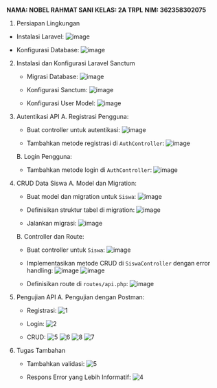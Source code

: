 **NAMA: NOBEL RAHMAT SANI**
**KELAS: 2A TRPL**
**NIM: 362358302075**

1.  Persiapan Lingkungan
   - Instalasi Laravel:
     ![image](https://github.com/user-attachments/assets/fe685ef9-0aaa-4e81-b779-682046e13a45)

   - Konfigurasi Database:
     ![image](https://github.com/user-attachments/assets/7f5347c1-da09-4660-a3d1-2000d5810f4c)

2. Instalasi dan Konfigurasi Laravel Sanctum
   - Migrasi Database:
     ![image](https://github.com/user-attachments/assets/5aaf5fb7-8738-4834-9191-d9b67166c442)

   - Konfigurasi Sanctum:
     ![image](https://github.com/user-attachments/assets/cae2a7f6-6090-4827-b6d6-58a1e487183e)

   - Konfigurasi User Model:
     ![image](https://github.com/user-attachments/assets/fef83728-18da-4d6f-ac88-a5d9cfd1d528)

3. Autentikasi API
   A. Registrasi Pengguna:
      - Buat controller untuk autentikasi:
        ![image](https://github.com/user-attachments/assets/e6f5772a-5758-4a29-8d23-6854b79256b3)

      - Tambahkan metode registrasi	di `AuthController`:
        ![image](https://github.com/user-attachments/assets/3d547b96-f929-48bb-b13b-4c9a28ab1718)

   B. Login Pengguna:
      - Tambahkan metode login di `AuthController`:
        ![image](https://github.com/user-attachments/assets/cae1f6aa-a04d-427b-b4a6-938963c7e1a6)

4. CRUD Data Siswa
   A. Model	dan	Migration:
      - Buat model dan migration untuk `Siswa`:
        ![image](https://github.com/user-attachments/assets/c116acc3-5f70-4a4d-82c4-2fd31c77bee0)

      - Definisikan	struktur tabel di migration:
        ![image](https://github.com/user-attachments/assets/ce32a58c-f7de-49ad-b1f0-f10f18633dcd)

      - Jalankan migrasi:
        ![image](https://github.com/user-attachments/assets/cad8290c-345e-4510-a6c7-40e893f68f62)

   B. Controller dan Route:
      - Buat controller	untuk `Siswa`:
        ![image](https://github.com/user-attachments/assets/b99c5808-a644-4dd1-ad79-7a2f837656aa)

      - Implementasikan	metode CRUD	di `SiswaController` dengan	error handling:
        ![image](https://github.com/user-attachments/assets/a428ad8b-bc00-45ae-b53e-e792de92965a)
        ![image](https://github.com/user-attachments/assets/ad03850b-55c9-409e-a12d-641697c1ab06)


      - Definisikan	route di `routes/api.php`:
        ![image](https://github.com/user-attachments/assets/6be2bf4c-a20b-40d9-8dcb-95ee01b67510)

5. Pengujian API
   A. Pengujian	dengan Postman:
      - Registrasi:
        ![1](https://github.com/user-attachments/assets/e3514255-ae81-465e-a43c-e3501df8590a)

      - Login:
        ![2](https://github.com/user-attachments/assets/4013e6da-decc-43ef-a9b9-d8fafd4f5ee3)

      - CRUD:
        ![5](https://github.com/user-attachments/assets/873be297-d150-4d20-8627-f6bcf66d0c44)
        ![6](https://github.com/user-attachments/assets/79f0bea8-0173-4dc7-b291-6970ca229649)
        ![8](https://github.com/user-attachments/assets/7d59cfb6-975e-4d40-8603-ed9392fff14b)
        ![7](https://github.com/user-attachments/assets/22a45c78-dbcf-4feb-99dc-b63f3a21a439)

6. Tugas Tambahan
   - Tambahkan validasi:
     ![5](https://github.com/user-attachments/assets/bb2661a3-d045-4493-ae2d-0882d1c59ba6)

   - Respons Error yang Lebih Informatif:
     ![4](https://github.com/user-attachments/assets/ae42f764-1e03-4835-af0e-59e85c648fe1)
